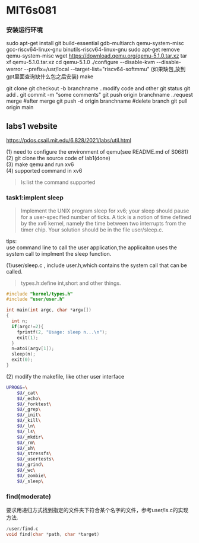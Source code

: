 # MIT6s081
### 安装运行环境
 sudo apt-get install git build-essential gdb-multiarch qemu-system-misc gcc-riscv64-linux-gnu binutils-riscv64-linux-gnu 
 sudo apt-get remove qemu-system-misc
 wget https://download.qemu.org/qemu-5.1.0.tar.xz
 tar xf qemu-5.1.0.tar.xz
 cd qemu-5.1.0
 ./configure --disable-kvm --disable-werror --prefix=/usr/local --target-list="riscv64-softmmu"
 (如果缺包,放到gpt里面查询缺什么包之后安装)
 make


git clone 
git checkout -b branchname
..modify code and other
git status
git add .
git commit -m "some comments"
git push origin branchname 
..request merge
#after merge
git push -d origin branchname #delete branch
git pull origin main

## labs1 website
https://pdos.csail.mit.edu/6.828/2021/labs/util.html


(1) need to configure the environment of qemu(see README.md of S0681)<br/>
(2) git clone the source code of lab1(done)<br/>
(3) make qemu and run xv6<br/>
(4) supported command in xv6 <br/>
> ls:list the command supported

### task1:implent sleep 

> Implement the UNIX program sleep for xv6; your sleep should pause for a user-specified number of ticks. A tick is a notion of time defined by the xv6 kernel, namely the time between two interrupts from the timer chip.
Your solution should be in the file user/sleep.c.

tips:<br/>
use command line to call the user application,the applicaiton uses the system call to implment the sleep function.<br/>

(1)user/sleep.c , include user.h,which contains the system call that can be called.
> types.h:define int,short and other things.
> 

```cpp
#include "kernel/types.h"
#include "user/user.h"

int main(int argc, char *argv[])
{
  int n;
  if(argc!=2){
    fprintf(2, "Usage: sleep n...\n");
    exit(1);
  }
  n=atoi(argv[1]);
  sleep(n);
  exit(0);
}
```


(2) modify the makefile, like other user interface

```bash
UPROGS=\
	$U/_cat\
	$U/_echo\
	$U/_forktest\
	$U/_grep\
	$U/_init\
	$U/_kill\
	$U/_ln\
	$U/_ls\
	$U/_mkdir\
	$U/_rm\
	$U/_sh\
	$U/_stressfs\
	$U/_usertests\
	$U/_grind\
	$U/_wc\
	$U/_zombie\
	$U/_sleep\
```


### find(moderate)
要求用递归方式找到指定的文件夹下符合某个名字的文件，参考user/ls.c的实现方法.
```cpp
/user/find.c
void find(char *path, char *target) 




